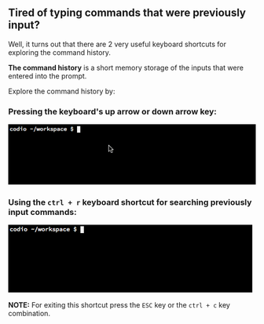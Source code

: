 ## Tired of typing commands that were previously input?

Well, it turns out that there are 2 very useful keyboard shortcuts for exploring the command history.

__The command history__ is a short memory storage of the inputs that were entered into the prompt. 

Explore the command history by: 

### Pressing the keyboard's **up arrow** or **down arrow** key:

![command-history-shortcut](.guides/img/cmd-history.gif)

### Using the `ctrl + r` keyboard shortcut for searching previously input commands:

![cmd-search](.guides/img/cmd-search.gif)

__NOTE:__ For exiting this shortcut press the `ESC` key or the `ctrl + c` key combination.